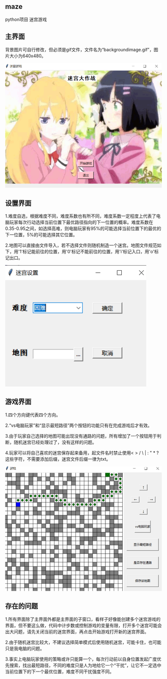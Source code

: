 ## maze

python项目 迷宫游戏

## 主界面

背景图片可自行修改，但必须是gif文件，文件名为“backgroundimage.gif”，图片大小为640x480。

![image](https://github.com/BeiYazi0/maze/blob/main/test/main.PNG)

## 设置界面

1.难度自选，根据难度不同，难度系数也有所不同，难度系数一定程度上代表了电脑玩家每次行动选择当前位置下最优路径指向的下一位置的概率。难度系数在0.35-0.95之间，如选择高难，则电脑玩家有95%的可能选择当前位置下的最优的下一位置，5%的可能选择其它位置。

2.地图可以直接由文件导入，若不选择文件则随机制造一个迷宫。地图文件规范如下，用'1'标记能前往的位置，用'0'标记不能前往的位置，用'i'标记入口，用'o'标记出口。

![image](https://github.com/BeiYazi0/maze/blob/main/test/set.PNG)

## 游戏界面

1.四个方向键代表四个方向。

2.“vs电脑玩家”和“显示最短路径”两个按钮的功能只有在完成游戏后才有效。

3.由于玩家自己选择的地图可能出现没有通路的问题，所有增加了一个按钮用于判断，随机迷宫已经处理过了，没有这样的问题。

4.玩家可以将自己喜欢的迷宫保存起来备用，起文件名时禁止使用< > / \ | : " * ?这些字符，不需要添加后缀，迷宫文件后缀一律为txt。

![image](https://github.com/BeiYazi0/maze/blob/main/test/game.PNG)

## 存在的问题

1.所有界面除了主界面外都是主界面的子窗口，看样子好像能创建多个迷宫游戏的界面，但不要这么做，代码中计步数或控制游戏的变量有限，打开多个迷宫可能会出大问题，请先关闭当前的迷宫界面，再点击开始游戏打开新的迷宫界面。

2.由于随机迷宫比较大，不建议选择简单模式后使用随机迷宫，可能卡住，也可能只是我电脑的问题。

3.事实上电脑玩家使用的策略或许只能算一个，每次行动前以自身位置发起广度优先搜索，找出最短路径，不同的难度只是人为地给它一个“干扰”，让它不一定选中当前位置下的下一个最优位置，难度不同干扰强度不同。
